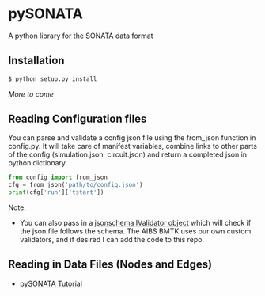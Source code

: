 # pySONATA

A python library for the SONATA data format

## Installation

```bash
$ python setup.py install

```
*More to come*


## Reading Configuration files
You can parse and validate a config json file using the from_json function in config.py. It will take care of manifest variables, combine links to other parts of the config (simulation.json, circuit.json) and return a completed json in python dictionary.
```python
from config import from_json
cfg = from_json('path/to/config.json')
print(cfg['run']['tstart'])

```
Note:
* You can also pass in a [jsonschema IValidator object](http://python-jsonschema.readthedocs.io/en/latest/validate/#jsonschema.IValidator) which will check if the json file follows the schema. The AIBS BMTK uses our own custom validators, and if desired I can add the code to this repo.


## Reading in Data Files (Nodes and Edges)

* [pySONATA Tutorial](docs/Tutorial%20-%20pySONATA.ipynb)

